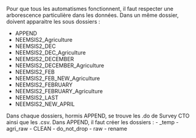 Pour que tous les automatismes fonctionnent, il faut respecter une arborescence particulière dans les données.
Dans un même dossier, doivent apparaitre les sous dossiers :
  - APPEND
  - NEEMSIS2_Agriculture
  - NEEMSIS2_DEC
  - NEEMSIS2_DEC_Agriculture
  - NEEMSIS2_DECEMBER
  - NEEMSIS2_DECEMBER_Agriculture
  - NEEMSIS2_FEB
  - NEEMSIS2_FEB_NEW_Agriculture
  - NEEMSIS2_FEBRUARY
  - NEEMSIS2_FEBRUARY_Agriculture
  - NEEMSIS2_LAST
  - NEEMSIS2_NEW_APRIL

Dans chaque dossiers, hormis APPEND, se trouve les .do de Survey CTO ainsi que les .csv.
Dans APPEND, il faut créer les dossiers :
    - _temp
    - agri_raw
    - CLEAN
    - do_not_drop
    - raw
    - rename


